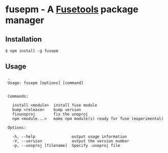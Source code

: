 fusepm - A [Fusetools](http://www.fusetools.com/) package manager
=================================================================

## Installation

    $ npm install -g fusepm 

## Usage
     .
     Usage: fusepm [options] [command]


     Commands:

       install <module>  install fuse module
       bump <release>    bump version
       fixunoproj        fix the unoproj
       npm <module...>   make npm module(s) ready for fuse (experimental)

     Options:

       -h, --help                output usage information
       -V, --version             output the version number
       -p, --unoproj [filename]  Specify .unoproj file

